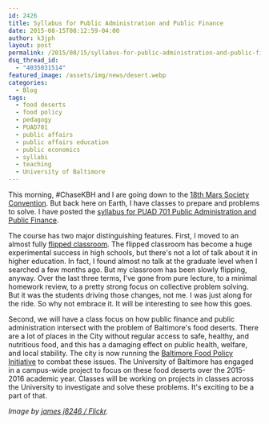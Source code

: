 ```yaml
---
id: 2426
title: Syllabus for Public Administration and Public Finance
date: 2015-08-15T08:12:59-04:00
author: k3jph
layout: post
permalink: /2015/08/15/syllabus-for-public-administration-and-public-finance/
dsq_thread_id:
  - "4035031514"
featured_image: /assets/img/news/desert.webp
categories:
  - Blog
tags:
  - food deserts
  - food policy
  - pedagogy
  - PUAD701
  - public affairs
  - public affairs education
  - public economics
  - syllabi
  - teaching
  - University of Baltimore
---
```

This morning, #ChaseKBH and I are going down to the [18th Mars Society Convention](http://www.marssociety.org/conventions/18th-annual-international-mars-society-convention).  But back here on Earth, I have classes to prepare and problems to solve.  I have posted the [syllabus for PUAD 701 Public Administration and Public Finance](/teaching).  

The course has two major distinguishing features.  First, I moved to an almost fully [flipped classroom](https://net.educause.edu/ir/library/pdf/eli7081.pdf).  The flipped classroom has become a huge experimental success in high schools, but there's not a lot of talk about it in higher education.  In fact, I found almost no talk at the graduate level when I searched a few months ago.  But my classroom has been slowly flipping, anyway.  Over the last three terms, I've gone from pure lecture, to a minimal homework review, to a pretty strong focus on collective problem solving.  But it was the students driving those changes, not me.  I was just along for the ride.  So why not embrace it.  It will be interesting to see how this goes.

Second, we will have a class focus on how public finance and public administration intersect with the problem of Baltimore's food deserts.  There are a lot of places in the City without regular access to safe, healthy, and nutritious food, and this has a damaging effect on public health, welfare, and local stability.  The city is now running the [Baltimore Food Policy Initiative](http://archive.baltimorecity.gov/Government/AgenciesDepartments/Planning/BaltimoreFoodPolicyInitiative/FoodDeserts.aspx) to combat these issues.  The University of Baltimore has engaged in a campus-wide project to focus on these food deserts over the 2015-2016 academic year.  Classes will be working on projects in classes across the University to investigate and solve these problems.  It's exciting to be a part of that.

_Image by [james j8246 / Flickr](https://www.flickr.com/photos/127437870@N08/14922703403)._
